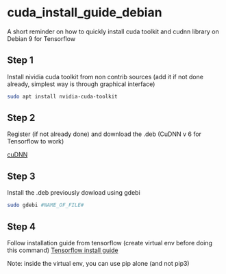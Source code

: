 # cuda_install_guide_debian
A short reminder on how to quickly install cuda toolkit and cudnn library on Debian 9 for Tensorflow

## Step 1

Install nividia cuda toolkit from non contrib sources (add it if not done already, simplest way is through graphical interface)

```bash
sudo apt install nvidia-cuda-toolkit
```

## Step 2

Register (if not already done) and download the .deb (CuDNN v 6 for Tensorflow to work)

[cuDNN](https://developer.nvidia.com/rdp/cudnn-download)

## Step 3

Install the .deb previously dowload using gdebi

```bash
sudo gdebi #NAME_OF_FILE#
```

## Step 4

Follow installation guide from tensorflow (create virtual env before doing this command)
[Tensorflow install guide](https://www.tensorflow.org/install/install_linux#InstallingVirtualenv)

Note: inside the virtual env, you can use pip alone (and not pip3)


